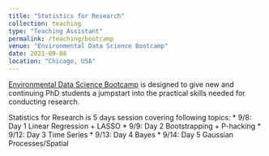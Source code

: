 ```yaml
---
title: "Statistics for Research"
collection: teaching
type: "Teaching Assistant"
permalink: /teaching/bootcamp
venue: "Environmental Data Science Bootcamp"
date: 2021-09-08
location: "Chicago, USA"
---
```


[Environmental Data Science Bootcamp](https://voices.uchicago.edu/nrtenergyandenvironment/bootcamps/) is designed to give new and continuing PhD students a jumpstart into the practical skills needed for conducting research. 

Statistics for Research is 5 days session covering following topics:
    * 9/8: Day 1 Linear Regression + LASSO
    * 9/9: Day 2 Bootstrapping + P-hacking
    * 9/12: Day 3 Time Series
    * 9/13: Day 4 Bayes
    * 9/14: Day 5 Gaussian Processes/Spatial
